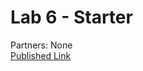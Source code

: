 # Lab 6 - Starter
Partners: None
<br>
[Published Link](https://derrick2000.github.io/Lab6_Starter/index.html)